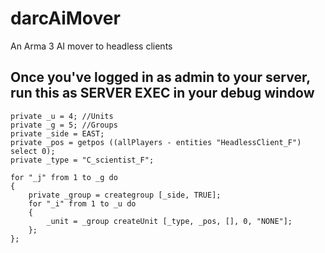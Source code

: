 # darcAiMover
An Arma 3 AI mover to headless clients


## Once you've logged in as admin to your server, run this as SERVER EXEC in your debug window

	private _u = 4;	//Units
	private _g = 5;	//Groups
	private _side = EAST;
	private _pos = getpos ((allPlayers - entities "HeadlessClient_F") select 0);	
	private _type = "C_scientist_F";

	for "_j" from 1 to _g do
	{
		private _group = creategroup [_side, TRUE];
		for "_i" from 1 to _u do
		{
			_unit = _group createUnit [_type, _pos, [], 0, "NONE"]; 
		};
	};
